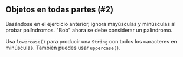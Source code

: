 ## Objetos en todas partes (#2)

Basándose en el ejercicio anterior, ignora mayúsculas y minúsculas al probar palíndromos. "Bob" ahora se debe considerar un palíndromo.

<div class="hint">

Usa `lowercase()` para producir una `String` con todos los caracteres en minúsculas. También puedes usar `uppercase()`.

</div>